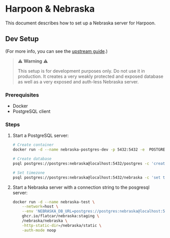 # Harpoon & Nebraska

This document describes how to set up a Nebraska server for Harpoon.

## Dev Setup

(For more info, you can see the [upstream guide](https://www.flatcar.org/docs/latest/nebraska/authorization/).)

> ⚠️ **Warning** ⚠️
> 
> This setup is for development purposes only. Do not use it in production. It
> creates a very weakly protected and exposed database as well as a very exposed
> and auth-less Nebraska server.

### Prerequisites

- Docker
- PostgreSQL client

### Steps

1. Start a PostgreSQL server:

   ```bash
   # Create container
   docker run -d --name nebraska-postgres-dev -p 5432:5432 -e  POSTGRES_PASSWORD=nebraska postgres

   # Create database
   psql postgres://postgres:nebraska@localhost:5432/postgres -c 'create database  nebraska;'

   # Set timezone
   psql postgres://postgres:nebraska@localhost:5432/nebraska -c 'set timezone = "utc";'
   ```

2. Start a Nebraska server with a connection string to the posgresql server:

   ```bash
   docker run -d --name nebraska-test \
       --network=host \
       --env 'NEBRASKA_DB_URL=postgres://postgres:nebraska@localhost:5432/nebraska?sslmode=disable&connect_timeout=10' \
       ghcr.io/flatcar/nebraska:staging \
       /nebraska/nebraska \
       -http-static-dir=/nebraska/static \
       -auth-mode noop
   ```
